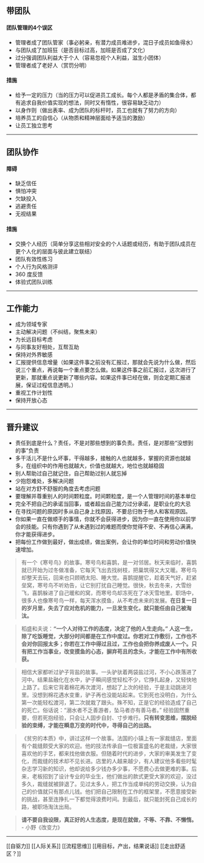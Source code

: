 ## 带团队
#### 团队管理的4个误区
- 管理者成了团队管家（事必躬亲，有潜力成员难进步，混日子成员如鱼得水）
- 与团队成了加班狂（是否目标过高，加班是否成了文化）
- 过分强调团队利益大于个人（容易忽视个人利益，滋生小团体）
- 管理者成了老好人（赏罚分明）

#### 措施
- 给予一定的压力（当的压力可以促进员工成长。每个人都是矛盾的集合体，都有追求自我价值实现的想法，同时又有惰性，很容易缺乏动力）
- 以身作则（做出表率、成为团队的标杆时，员工也就有了努力的方向）
- 培养员工的自信心（从物质和精神层面给予适当的激励）
- 让员工独立思考

---
## 团队协作

#### 障碍
- 缺乏信任
- 惧怕冲突
- 欠缺投入
- 逃避责任
- 无视结果
#### 措施
- 交换个人经历（简单分享这些相对安全的个人话题或经历，有助于团队成员在更个人化的层面与彼此建立联结）
- 团队有效性练习
- 个人行为风格测评
- 360 度反馈
- 体验式团队训练

---
## 工作能力

- 成为领域专家
- 主动解决问题（不纠结，聚焦未来）
- 为长远目标考虑
- 与同事友好相处，互帮互助
- 保持对外界敏感
- 汇报提供信息增量（如果这件事之前没有汇报过，那就会先说为什么做，然后说三个重点，再说每一个重点要怎么做。如果这件事之前汇报过，这次进行了更新，那就重点说更新了哪些内容。如果这件事已经在做，则会定期汇报进展，保证过程信息透明。）
- 重视工作计划性
- 保持开放心态

---

## 晋升建议

- 责任到底是什么？责任，不是对那些想到的事负责。责任，是对那些“没想到的事”负责
- 多干活儿不是什么坏事，干得越多，接触的人也就越多，掌握的资源也就越多，在组织中的作用也就越大，价值也就越大，地位也就越稳固
- 别人帮助过自己就记住，自己帮助过别人就忘掉
- 少抱怨难处，多解决问题
- 站在对方舒不舒服的角度去考虑问题
- 要理解并尊重别人的时间颗粒度。时间颗粒度，是一个人管理时间的基本单位
- 完全不把自己的承诺当回事，或者超出自己能力过分承诺，是职业化的大忌
- 在寻找问题的原因时多从自己身上找原因，不要总归咎于他人和客观原因。
- 你如果一直在做顺手的事情，你就不会获得进步，因为你一直在使用你以前学会的技能。只有你遇到了从未遇到过的难题而使你觉得不安、不再信心满满，你才能获得进步。
- 把每份工作做到最好，做出成绩，做出案例，会让你的单位时间和劳动价值快速增加。

>有一个《寒号鸟》的故事。寒号鸟和喜鹊，是一对邻居。秋天来临时，喜鹊就已开始为过冬做准备，它每天飞出去找树枝，把巢筑得又大又暖。寒号鸟却整天去玩，回来也只顾晒太阳、睡大觉。喜鹊提醒它，趁着天气好，赶紧垒窝，寒号鸟不听劝告，让它别打扰自己睡觉。很快，秋去冬来，大雪纷飞，喜鹊躲进了自己暖和的窝，而寒号鸟却冻死在了冰天雪地里。职场中，很多人也像寒号鸟一样，每天浑水摸鱼，从不考虑未来的发展。**在日复一日的岁月里，失去了应对危机的能力，一旦发生变化，就只能任由自己被淘汰。**

>稻盛和夫说：**“一个人对待工作的态度，决定了他的人生走向。”
>人这一生，除了吃饭睡觉，大部分时间都是在工作中度过。你若对工作敷衍，工作也不会对你回报太多；你若在工作中得过且过，工作也会把你养成废人一个。只有把工作当事业，改变摸鱼的心态，摒弃苟且的念头，才能在工作中有所收获。**

>相信大家都听过驴子背盐的故事。一头驴驮着两袋盐过河，不小心跌落进了河中。结果盐融化在水中，驴子瞬间感觉轻松不少，它挣扎起身，又轻快地上路了。后来它背着棉花再次渡河，想起了上次的经验，于是主动跳进河里。没想到棉花遇水变重，驴子再也没能站起来。它到死也没明白，为什么第一次能轻松渡河，第二次就栽了跟头。殊不知，正是它的经验造成了自己的死亡。俗话说：“溺水者不乏善游者，坠马者亦有善马者。” 经验固然重要，但若死抱经验，只会让人固步自封、寸步难行。**只有转变思维，摆脱经验的束缚，才能在瞬息万变的时代中，寻得自己的出路。**

>《贫穷的本质》中，讲过这样一个故事。法国的小镇上有一家裁缝店，里面有个裁缝颇受大家的欢迎。他的技法传承自一位极富盛名的老裁缝，大家很喜欢他的手艺，都来找他做衣服。但随着时代的进步，大家的审美发生了变化，而裁缝的技术却不见长进。店里的人越来越少，有人建议他多看些时髦杂志学习新的知识，他却说给多少钱办多少事，不愿费心去做更难的事。后来，老板招到了设计专业的毕业生，他们做出的款式更受大家的欢迎，没过多久，裁缝就被辞退了。见过太多人，把工作当成单纯的劳动交换，认为自己的价值就只有那点儿钱。他们把自己限制在工作的框架里，不愿意接受新的挑战，甚至连挣扎一下都觉得浪费时间。到最后，就只能封死自己成长的路，被职场淘汰出局。

>**请不要自我设限，真正好的人生态度，是现在就做，不等、不靠、不懒惰。** - 小野《改变力》

---
[[自驱力]]
[[人际关系]]
[[流程思维]]
[[用目标，产出，结果说话]]
[[走出舒适区？]]